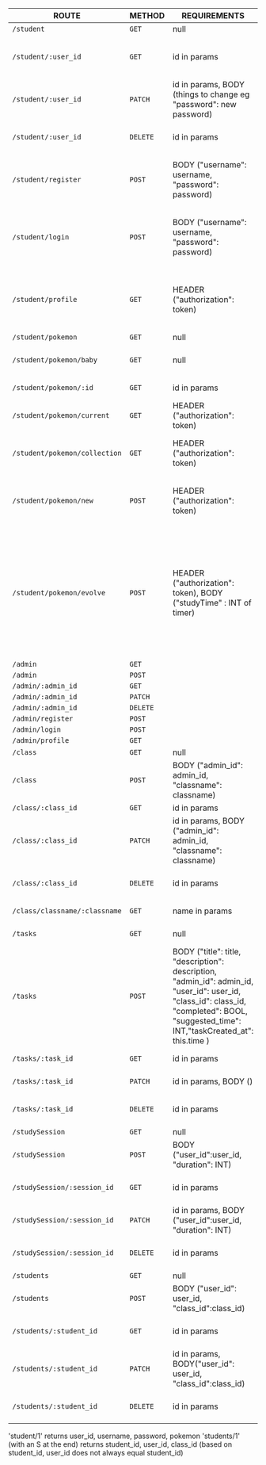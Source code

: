 | ROUTE | METHOD | REQUIREMENTS | RESPONSE |
| --- | --- | --- | --- |
| `/student` | `GET` | null | EVERYTHING |
| `/student/:user_id` | `GET` | id in params | returns student with id (includes class_id) |
| `/student/:user_id` | `PATCH` | id in params, BODY (things to change eg "password": new password) | returns updated student
| `/student/:user_id` | `DELETE` | id in params | student deleted message |
| `/student/register` | `POST` | BODY ("username": username, "password": password) | registers user and makes token (can log in like this )|
| `/student/login` | `POST` | BODY ("username": username, "password": password) | checks it matches user in database and makes token |
| `/student/profile` | `GET` | HEADER ("authorization": token) | returns username, current pokemon and class of user |
| `/student/pokemon` | `GET` | null | EVERYTHING |
| `/student/pokemon/baby` | `GET` | null | ALL FIRST FORM POKEMON |
| `/student/pokemon/:id` | `GET` | id in params | returns ONE pokemon |
| `/student/pokemon/current` | `GET` | HEADER ("authorization": token) | returns current poke of student |
| `/student/pokemon/collection` | `GET` | HEADER ("authorization": token) | returns collection of pokemon student has |
| `/student/pokemon/new` | `POST` | HEADER ("authorization": token) | sets a new pokemon or returns that already a pokemon |
| `/student/pokemon/evolve` | `POST` | HEADER ("authorization": token), BODY ("studyTime" : INT of timer) | returns evolved pokemon or adds to collection (this makes students current pokemon null and let's a new pokemon be added) |
| `/admin` | `GET` |
| `/admin` | `POST` |
| `/admin/:admin_id` | `GET` |
| `/admin/:admin_id` | `PATCH` |
| `/admin/:admin_id` | `DELETE` |
| `/admin/register` | `POST` |
| `/admin/login` | `POST` |
| `/admin/profile` | `GET` |
| `/class` | `GET` | null | EVERYTHING |
| `/class` | `POST` | BODY ("admin_id": admin_id, "classname": classname) | returns new class 
| `/class/:class_id` | `GET` | id in params |
| `/class/:class_id` | `PATCH` | id in params, BODY ("admin_id": admin_id, "classname": classname) | returns updated class |
| `/class/:class_id` | `DELETE` | id in params | returns deleted message |
| `/class/classname/:classname` | `GET` | name in params | returns class id |
| `/tasks` | `GET` | null | returns all tasks |
| `/tasks` | `POST` | BODY ("title": title, "description": description, "admin_id": admin_id, "user_id": user_id, "class_id": class_id, "completed": BOOL, "suggested_time": INT,"taskCreated_at": this.time ) | creates new task, returning new task |
| `/tasks/:task_id` | `GET` | id in params | returns task with id |
| `/tasks/:task_id` | `PATCH` | id in params, BODY () | returns updated task
| `/tasks/:task_id` | `DELETE` | id in params | returns deleted message |
| `/studySession` | `GET` | null | EVERYTHING |
| `/studySession` | `POST` | BODY ("user_id":user_id, "duration": INT) | returns new session |
| `/studySession/:session_id` | `GET` | id in params | returns session with id |
| `/studySession/:session_id` | `PATCH` | id in params, BODY ("user_id":user_id, "duration": INT) | returns updated session |
| `/studySession/:session_id` | `DELETE` | id in params | returns deleted message |
| `/students` | `GET` | null | EVERYTHING |
| `/students` | `POST` | BODY ("user_id": user_id, "class_id":class_id) | returns new student |
| `/students/:student_id` | `GET` | id in params | returns student with id |
| `/students/:student_id` | `PATCH` | id in params, BODY("user_id": user_id, "class_id":class_id)  | returns updated student |
| `/students/:student_id` | `DELETE` | id in params | returns deleted message |


'student/1' returns user_id, username, password, pokemon
'students/1' (with an S at the end) returns student_id, user_id, class_id (based on student_id, user_id does not always equal student_id)